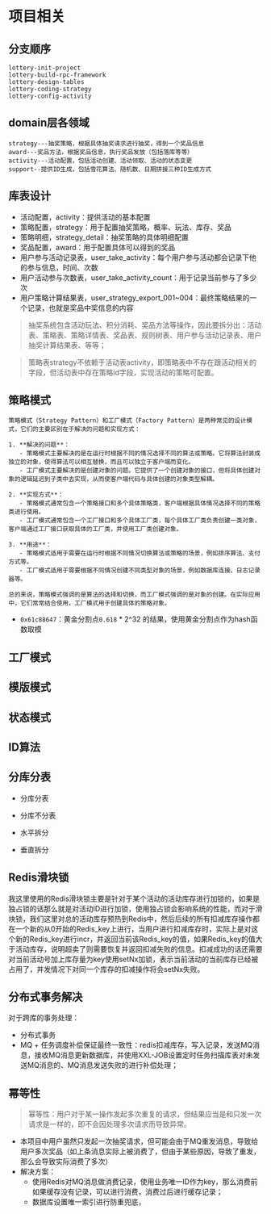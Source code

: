 # 项目相关


## 分支顺序
```text
lottery-init-project
lottery-build-rpc-framework
lottery-design-tables
lottery-coding-strategy
lottery-config-activity
```

## domain层各领域
```text
strategy---抽奖策略，根据具体抽奖请求进行抽奖，得到一个奖品信息
award---奖品方法，根据奖品信息，执行奖品发放（包括落库等等）
activity---活动配置，包括活动创建、活动领取、活动的状态变更
support--提供ID生成，包括雪花算法、随机数、日期拼接三种ID生成方式
```
## 库表设计
- 活动配置，activity：提供活动的基本配置
- 策略配置，strategy：用于配置抽奖策略，概率、玩法、库存、奖品
- 策略明细，strategy_detail：抽奖策略的具体明细配置
- 奖品配置，award：用于配置具体可以得到的奖品
- 用户参与活动记录表，user_take_activity：每个用户参与活动都会记录下他的参与信息，时间、次数
- 用户活动参与次数表，user_take_activity_count：用于记录当前参与了多少次
- 用户策略计算结果表，user_strategy_export_001~004：最终策略结果的一个记录，也就是奖品中奖信息的内容

> 抽奖系统包含活动玩法、积分消耗、奖品方法等操作，因此要拆分出：活动表、策略表、策略详情表、奖品表、规则树表、用户参与活动记录表、用户抽奖计算结果表、等等；

> 策略表strategy不依赖于活动表activity，即策略表中不存在跟活动相关的字段，但活动表中存在策略id字段，实现活动的策略可配置。





## 策略模式
```
策略模式（Strategy Pattern）和工厂模式（Factory Pattern）是两种常见的设计模式，它们的主要区别在于解决的问题和实现方式：

1. **解决的问题**：
   - 策略模式主要解决的是在运行时根据不同的情况选择不同的算法或策略。它将算法封装成独立的对象，使得算法可以相互替换，而且可以独立于客户端而变化。
   - 工厂模式主要解决的是创建对象的问题。它提供了一个创建对象的接口，但将具体创建对象的逻辑延迟到子类中去实现，从而使客户端代码与具体创建的对象类型解耦。

2. **实现方式**：
   - 策略模式通常包含一个策略接口和多个具体策略类，客户端根据具体情况选择不同的策略类进行使用。
   - 工厂模式通常包含一个工厂接口和多个具体工厂类，每个具体工厂类负责创建一类对象，客户端通过工厂接口获取具体的工厂类，并使用工厂类创建对象。

3. **用途**：
   - 策略模式适用于需要在运行时根据不同情况切换算法或策略的场景，例如排序算法、支付方式等。
   - 工厂模式适用于需要根据不同情况创建不同类型对象的场景，例如数据库连接、日志记录器等。

总的来说，策略模式强调的是算法的选择和切换，而工厂模式强调的是对象的创建。在实际应用中，它们常常结合使用，工厂模式用于创建具体的策略对象。
```

* `0x61c88647`：黄金分割点`0.618` * 2^32 的结果，使用黄金分割点作为hash函数取模

## 工厂模式

## 模版模式

## 状态模式


## ID算法


## 分库分表
* 分库分表
* 分库不分表

* 水平拆分
* 垂直拆分

## Redis滑块锁
我这里使用的Redis滑块锁主要是针对于某个活动的活动库存进行加锁的，如果是独占锁的话那么就是对活动ID进行加锁，使用独占锁会影响系统的性能，而对于滑块锁，我们这里对总的活动库存预热到Redis中，然后后续的所有扣减库存操作都在一个新的从0开始的Redis_key上进行，当用户进行扣减库存时，实际上是对这个新的Redis_key进行incr，并返回当前该Redis_key的值，如果Redis_key的值大于活动库存，说明超卖了则需要恢复并返回扣减失败的信息。扣减成功的话还需要对当前活动号加上库存量为key使用setNx加锁，表示当前活动的当前库存已经被占用了，并发情况下对同一个库存的扣减操作将会setNx失败。

## 分布式事务解决
对于跨库的事务处理：
* 分布式事务
* MQ + 任务调度补偿保证最终一致性：redis扣减库存，写入记录，发送MQ消息，接收MQ消息更新数据库，并使用XXL-JOB设置定时任务扫描库表对未发送MQ消息的、MQ消息发送失败的进行补偿处理；

## 幂等性
> 幂等性：用户对于某一操作发起多次重复的请求，但结果应当是和只发一次请求是一样的，即不会因处理多次请求而导致异常。

* 本项目中用户虽然只发起一次抽奖请求，但可能会由于MQ重发消息，导致给用户多次奖品（如上条消息实际上被消费了，但由于某些原因，导致了重发，那么会导致实际消费了多次）
* 解决方案：
	* 使用Redis对MQ消息做消费记录，使用业务唯一ID作为key，那么消费前如果缓存没有记录，可以进行消费，消费过后进行缓存记录；
	* 数据库设置唯一索引进行防重兜底，
